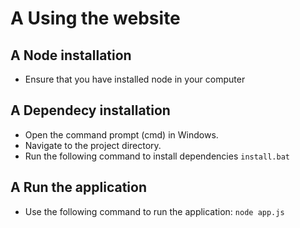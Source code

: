 # A Using the website

## A Node installation
- Ensure that you have installed node in your computer

## A Dependecy installation
- Open the command prompt (cmd) in Windows.
- Navigate to the project directory.
- Run the following command to install dependencies  `install.bat`

## A Run the application
- Use the following command to run the application:  `node app.js`

